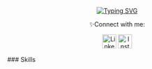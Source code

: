 <p align="center">
<a href="https://git.io/typing-svg"><img src="https://readme-typing-svg.demolab.com?font=Fira+Code&duration=5007&pause=1004&color=BD1C91&background=4425FF00&center=true&width=441&height=54&lines=Hey+%2C+I'm+Jamar+Masias+👋🏽+;Full+Stack+Web+Developer+🌐+" alt="Typing SVG" /></a>
</p>

<p align="center"> ✨Connect with me:</p>
<p align="center">
<a href="https://www.linkedin.com/in/𝑱𝒂𝒎𝒂𝒓-𝑶𝒅𝒂𝒍𝒊𝒔-𝑴𝒂𝒔𝒊𝒂𝒔-𝑯𝒖𝒓𝒕𝒂𝒅𝒐-26b430254/"><img width="32px" alt="Linkedin" title="Linkedin"             src="https://i.imgur.com/mg8oOzZ.png"/></a>
<a href="https://www.instagram.com/jamarmasias/"><img width="32px" alt="Instagram" title="Instagram" src="https://i.imgur.com/OWdUupI.png"/></a>
</p>
### Skills 
